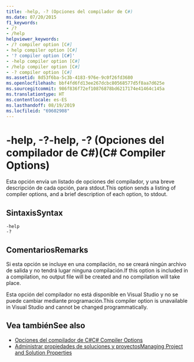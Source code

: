 ```yaml
---
title: -help, -? (Opciones del compilador de C#)
ms.date: 07/20/2015
f1_keywords:
- /?
- /help
helpviewer_keywords:
- /? compiler option [C#]
- help compiler option [C#]
- '? compiler option [C#]'
- -help compiler option [C#]
- /help compiler option [C#]
- -? compiler option [C#]
ms.assetid: 8d53f6ba-5c3b-4183-976e-9c0f26fd3680
ms.openlocfilehash: bbf4fd6fd13ee267dcbc80568577d5f8aa7d625e
ms.sourcegitcommit: 986f836f72ef10876878bd6217174e41464c145a
ms.translationtype: HT
ms.contentlocale: es-ES
ms.lasthandoff: 08/19/2019
ms.locfileid: "69602908"
---
```

# <a name="-help---c-compiler-options"></a><span data-ttu-id="e575c-103">-help, -?</span><span class="sxs-lookup"><span data-stu-id="e575c-103">-help, -?</span></span> <span data-ttu-id="e575c-104">(Opciones del compilador de C#)</span><span class="sxs-lookup"><span data-stu-id="e575c-104">(C# Compiler Options)</span></span>
<span data-ttu-id="e575c-105">Esta opción envía un listado de opciones del compilador, y una breve descripción de cada opción, para stdout.</span><span class="sxs-lookup"><span data-stu-id="e575c-105">This option sends a listing of compiler options, and a brief description of each option, to stdout.</span></span>  
  
## <a name="syntax"></a><span data-ttu-id="e575c-106">Sintaxis</span><span class="sxs-lookup"><span data-stu-id="e575c-106">Syntax</span></span>  
  
```console  
-help  
-?  
```  
  
## <a name="remarks"></a><span data-ttu-id="e575c-107">Comentarios</span><span class="sxs-lookup"><span data-stu-id="e575c-107">Remarks</span></span>  
 <span data-ttu-id="e575c-108">Si esta opción se incluye en una compilación, no se creará ningún archivo de salida y no tendrá lugar ninguna compilación.</span><span class="sxs-lookup"><span data-stu-id="e575c-108">If this option is included in a compilation, no output file will be created and no compilation will take place.</span></span>  
  
 <span data-ttu-id="e575c-109">Esta opción del compilador no está disponible en Visual Studio y no se puede cambiar mediante programación.</span><span class="sxs-lookup"><span data-stu-id="e575c-109">This compiler option is unavailable in Visual Studio and cannot be changed programmatically.</span></span>  
  
## <a name="see-also"></a><span data-ttu-id="e575c-110">Vea también</span><span class="sxs-lookup"><span data-stu-id="e575c-110">See also</span></span>

- [<span data-ttu-id="e575c-111">Opciones del compilador de C#</span><span class="sxs-lookup"><span data-stu-id="e575c-111">C# Compiler Options</span></span>](./index.md)
- [<span data-ttu-id="e575c-112">Administrar propiedades de soluciones y proyectos</span><span class="sxs-lookup"><span data-stu-id="e575c-112">Managing Project and Solution Properties</span></span>](/visualstudio/ide/managing-project-and-solution-properties)
